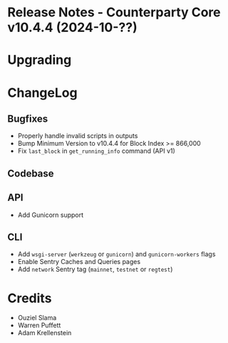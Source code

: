 # Release Notes - Counterparty Core v10.4.4 (2024-10-??)


# Upgrading


# ChangeLog

## Bugfixes

- Properly handle invalid scripts in outputs
- Bump Minimum Version to v10.4.4 for Block Index >= 866,000
- Fix `last_block` in `get_running_info` command (API v1)

## Codebase


## API

- Add Gunicorn support

## CLI

- Add `wsgi-server` (`werkzeug` or `gunicorn`) and `gunicorn-workers` flags
- Enable Sentry Caches and Queries pages
- Add `network` Sentry tag (`mainnet`, `testnet` or `regtest`)

# Credits

* Ouziel Slama
* Warren Puffett
* Adam Krellenstein
